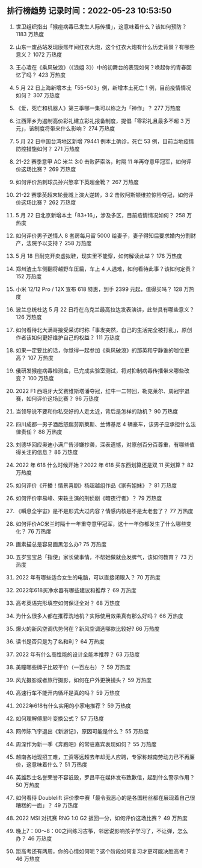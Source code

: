 
## 排行榜趋势 记录时间：2022-05-23 10:53:50
  
  1. 世卫组织指出「猴痘病毒已发生人际传播」，这意味着什么？该如何预防？ 1183 万热度
    
  2. 山东一废品站发现康熙年间红衣大炮，这个红衣大炮有什么历史背景？有哪些意义？ 1072 万热度
    
  3. 王心凌在《乘风破浪》（《浪姐 3》）中的初舞台的表现如何？唤起你的青春回忆了吗？ 423 万热度
    
  4. 5 月 22 日上海新增本土「55+503」例，新增本土死亡 1 例，目前疫情情况如何？ 307 万热度
    
  5. 《爱，死亡和机器人》第三季哪一集可以称之为「神作」？ 277 万热度
    
  6. 江西萍乡为遏制高价彩礼建立彩礼报备制度，提倡「零彩礼且最多不超 3 万元」，该制度将带来什么影响？ 274 万热度
    
  7. 5 月 22 日中国台湾地区新增 79441 例本土确诊，死亡 53 例，目前当地疫情防控措施如何？ 271 万热度
    
  8. 21-22 赛季意甲 AC 米兰 3:0 击败萨索洛，时隔 11 年再夺意甲冠军，如何评价这场比赛？ 269 万热度
    
  9. 如何评价热刺球员孙兴慜拿下英超金靴？ 267 万热度
    
  10. 21-22 赛季英超末轮曼城上演大逆转，3:2 击败阿斯顿维拉惊险夺冠，如何评价这场比赛？ 262 万热度
    
  11. 5 月 22 日北京新增本土「83+16」，涉及多区，目前疫情情况如何？ 258 万热度
    
  12. 如何评价男子送情人 8 套房每月留 5000 给妻子，妻子得知后要求婚内分割财产，法院予以支持？ 258 万热度
    
  13. 5 月 18 日耐克开卖虚拟鞋，现实里不能穿，如何解读此举？ 176 万热度
    
  14. 郑州渣土车侧翻将越野车压扁，车上 4 人遇难，如何看待此事？该如何定责？ 152 万热度
    
  15. 小米 12/12 Pro / 12X 宣布 618 特惠，到手 2399 元起，值得买吗？ 128 万热度
    
  16. 波兰总统杜达 5 月 22 日将在乌克兰最高拉达发表演讲，此举具有哪些意义？ 126 万热度
    
  17. 如何看待北大满哥接受采访时称「事发突然，自己的生活完全被打乱」，原创作者该如何更好维护自己的权益？ 111 万热度
    
  18. 如果一定要比的话，你觉得一起参加《乘风破浪》的那英和宁静谁的咖位更高？ 107 万热度
    
  19. 俄研发猴痘病毒检测盒，已完成实验室测试，将对抑制病毒传播带来哪些改变？ 100 万热度
    
  20. 2022 F1 西班牙大奖赛维斯塔潘夺冠，红牛一二带回，勒克莱尔、周冠宇退赛，如何评价这场比赛？ 96 万热度
    
  21. 当领导说不要和你私交好的人走太近，背后是怎样的动机？ 90 万热度
    
  22. 四川成都一男子酒后怒踹劳斯莱斯、兰博基尼 4 辆豪车，该男子应承担什么法律责任？ 88 万热度
    
  23. 刘德华回应奥迪小满广告涉嫌抄袭，深表遗憾，对原创百分百尊重，有哪些值得关注的信息？ 86 万热度
    
  24. 2022 年 618 什么时候开始？2022 年 618 买东西划算还是双 11 买划算？ 82 万热度
    
  25. 如何评价《开播！情景喜剧》杨超越组作品《家有姐妹》？ 81 万热度
    
  26. 如何评价李易峰、宋轶主演的刑侦剧《暗夜行者》？ 79 万热度
    
  27. 《瞬息全宇宙》是不是形式大过内容？情感内核是不是太老套了？ 77 万热度
    
  28. 如何评价AC米兰时隔十一年重夺意甲冠军，这十一年你都发生了什么哪些变化？ 76 万热度
    
  29. 画素描总是容易画黑怎么办? 75 万热度
    
  30. 五岁宝宝总「指使」家长做事情，不帮她做就会发脾气，该如何教育？ 73 万热度
    
  31. 2022 年有哪些适合女生的电脑，可以直接闭眼入？ 70 万热度
    
  32. 2022年618买净水器有哪些建议和推荐？ 69 万热度
    
  33. 高考英语完形填空如何保证全对？ 68 万热度
    
  34. 为什么很多人都在推荐洗地机？实际使用效果真有那么好吗？ 66 万热度
    
  35. 爆火的新风空调优势何在？新风空调选哪款比较好? 66 万热度
    
  36. 读书是否只是为了名和利？ 64 万热度
    
  37. 2022 年有什么高性能的设计全能本推荐？ 63 万热度
    
  38. 美瞳哪些牌子比较平价（一百左右）？ 59 万热度
    
  39. 风光摄影或者旅行摄影，如何在户外更换镜头？ 59 万热度
    
  40. 高速行车不能开内循坏是真的吗？ 59 万热度
    
  41. 2022年618有什么实用的小家电推荐？ 59 万热度
    
  42. 如何理解傅里叶变换公式？ 57 万热度
    
  43. 网传陈飞宇退出《新游记》，原因可能是什么？ 55 万热度
    
  44. 周深作为新一季《奔跑吧》的常驻嘉宾表现如何？ 55 万热度
    
  45. 越南各地现招工难，工资等远超去年却无人应聘，专家称越南劳动力已不再廉价，这意味着什么？ 51 万热度
    
  46. 英雄烈士名誉荣誉不容诋毁，罗昌平在媒体发布致歉信，起到什么警示作用？ 50 万热度
    
  47. 如何看待 Doublelift 评价季中赛「最令我恶心的是各国粉丝都在展现着自己很糟糕的一面」？ 49 万热度
    
  48. 2022 MSI 对抗赛 RNG 1:0 G2 扳回一分，如何评价这场比赛？ 49 万热度
    
  49. 晚上7：00～8：00之间练习古筝，邻居说影响孩子学习了，不让弹，怎么办？ 46 万热度
    
  50. 距高考还有两周，你的心情如何呢？这个阶段如何复习才更可能决胜高考？ 46 万热度
    